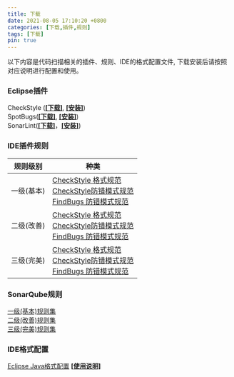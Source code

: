 ```yaml
---
title: 下载
date: 2021-08-05 17:10:20 +0800
categories: [下载,插件,规则]
tags: [下载]
pin: true
---
```


以下内容是代码扫描相关的插件、规则、IDE的格式配置文件, 下载安装后请按照对应说明进行配置和使用。   

### Eclipse插件
CheckStyle ([**<span title="保存到本地">[下载]</span>**][csd], [**<span title="拖拽到Eclipse中进行安装">[安装]</span>**][csud])  
SpotBugs([**<span title="保存到本地">[下载]</span>**][sbd], [**<span title="拖拽到Eclipse中进行安装">[安装]</span>**][sbud])  
SonarLint([**<span title="保存到本地">[下载]</span>**][sld]，[**<span title="拖拽到Eclipse中进行安装">[安装]</span>**][slud])  

[csd]:/plugins/net.sf.eclipsecs-updatesite_8.43.0.202107270250.zip
[csud]:/plugins/eclipsecs-updatesite_8.43.0/
[sbd]:/plugins/eclipsesb-candidat-4.30.zip
[sbud]:/plugins/eclipsesb-candidate/
[sld]:/plugins/org.sonarlint.eclipse.site-5.9.0.31414.zip
[slud]:/plugins/sonarlint-5.9.0/

### IDE插件规则
<!--
[Java格式规范(47条 CheckStyle规则)](/assets/res/cs_format.xml)  
[Java防错模式规范(30条 CheckStyle规则)](/assets/res/cs_codePattern.xml)  
[Java防错模式规范（341条 Findbugs规则)](/assets/res/fb-codePatterns.xml) -->


| 规则级别  |   种类   |
|----------| --------------- |
|一级(基本) |[CheckStyle 格式规范](/assets/res/cs_format_L1.xml)<br/>  [CheckStyle防错模式规范](/assets/res/cs_codePattern_L1.xml)<br/> [FindBugs 防错模式规范](/assets/res/fb-codePatterns_L1.xml)<br/>   |   |  
|二级(改善) | [CheckStyle 格式规范](/assets/res/cs_format_L2.xml)<br/> [CheckStyle防错模式规范](/assets/res/cs_codePattern_L2.xml)<br/> [FindBugs 防错模式规范](/assets/res/fb-codePatterns_L2.xml)<br/> |  
|三级(完美) |[CheckStyle 格式规范](/assets/res/cs_format.xml)<br/> [CheckStyle防错模式规范](/assets/res/cs_codePattern.xml)<br/> [FindBugs 防错模式规范](/assets/res/fb-codePatterns.xml) |



### SonarQube规则  

[一级(基本)规则集](/assets/res/sonar-L1.xml)  
[二级(改善)规则集](/assets/res/sonar-L2.xml)   
[三级(完美)规则集](/assets/res/sonar-L3.xml)  


<!--
[Java格式规范(47条 CheckStyle规则)][csfsonar]   
[Java防错模式规范(30条 CheckStyle规则)](/assets/res/sonar-checkstyle-pattern.xml)  
[Java防错模式规范（341条 Findbugs规则)](/assets/res/sonar-findbugs-pattern.xml)  
[Java防错模式规范全集(371条 CheckStyle+Findbugs规则)](/assets/res/sonar-total-pattern.xml)  

[csfsonar]:"/assets/res/sonar-checkstyle-format-47rules.xml"
-->

### IDE格式配置
[Eclipse Java格式配置](/assets/res/eclipse-cs-formatter.xml)
[**[使用说明]**](../eclipse-formatter-setting/)  
